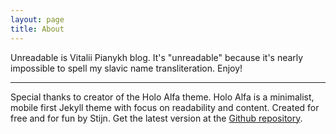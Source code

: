 ```yaml
---
layout: page
title: About
---
```


Unreadable is Vitalii Pianykh blog. It's "unreadable"  because it's nearly impossible to spell my slavic name transliteration.
Enjoy!

---

Special thanks to creator of the Holo Alfa theme.
Holo Alfa is a minimalist, mobile first Jekyll theme with focus on readability and content. Created for free and for fun by Stijn. Get the latest version at the [Github repository](https://github.com/steinvc/holo-alfa).
